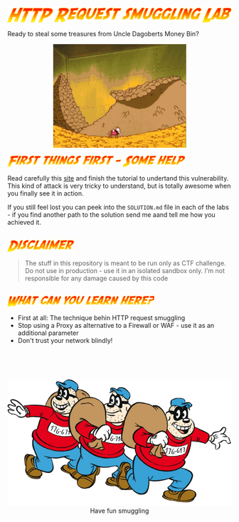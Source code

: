 <img src="static/tag.png">

Ready to steal some treasures from Uncle Dagoberts Money Bin? 

<p align="center">
<img width="300" src="static/fontaine.gif">
</p>

<img width="400" src="static/help.png">
<br>

Read carefully this [site](https://portswigger.net/web-security/request-smuggling) and finish the tutorial to undertand this vulnerability. This kind of attack is very tricky to understand, but is totally awesome when you finally see it in action.

If you still feel lost you can peek into the `SOLUTION.md` file in each of the labs - if you find another path to the solution send me aand tell me how you achieved it.

<br>
<img width="150" src="static/disclaimer.png">
<br>

> The stuff in this repository is meant to be run only as CTF challenge. Do not use in production - use it in an isolated sandbox only. I'm not responsible for any damage caused by this code

<br>
<img width="330" src="static/learn.png">
<br>

* First at all: The technique behin HTTP request smuggling
* Stop using a Proxy as alternative to a Firewall or WAF - use it as an additional parameter
* Don't trust your network blindly!

<br>
<br>
<br>
<p align="center">
<img width="600" src="static/panzerknacker.png">
<br> Have fun smuggling
</p>
